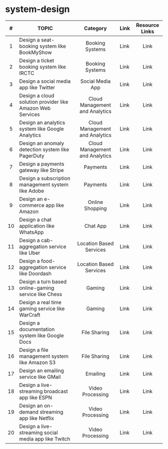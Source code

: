 # system-design



| # | TOPIC | Category | Link | Resource Links |
| :-: | --- | :-: | --- | :-: |
| 1 | Design a seat-booking system like BookMyShow | Booking Systems | Link | Link |
| 2 | Design a ticket booking system like IRCTC | Booking Systems | Link | Link |
| 3 | Design a social media app like Twitter | Social Media App | Link | Link |
| 4 | Design a cloud solution provider like Amazon Web Services | Cloud Management and Analytics | Link | Link |
| 5 | Design an analytics system like Google Analytics | Cloud Management and Analytics | Link | Link |
| 6 | Design an anomaly detection system like PagerDuty | Cloud Management and Analytics | Link | Link |
| 7 | Design a payments gateway like Stripe | Payments | Link | Link |
| 8 | Design a subscription management system like Adobe | Payments | Link | Link |
| 9 | Design an e-commerce app like Amazon | Online Shopping | Link | Link |
| 10 | Design a chat application like WhatsApp | Chat App | Link | Link |
| 11 | Design a cab-aggregation service like Uber | Location Based Services | Link | Link |
| 12 | Design a food-aggregation service like Doordash | Location Based Services | Link | Link |
| 13 | Design a turn based online-gaming service like Chess | Gaming | Link | Link |
| 14 | Design a real time gaming service like WarCraft | Gaming | Link | Link |
| 15 | Design a documentation system like Google Docs | File Sharing | Link | Link |
| 16 | Design a file management system like Amazon S3 | File Sharing | Link | Link |
| 17 | Design an emailing service like GMail | Emailing | Link | Link |
| 18 | Design a live-streaming broadcast app like ESPN | Video Processing | Link | Link |
| 19 | Design an on-demand streaming app like Netflix | Video Processing | Link | Link |
| 20 | Design a live-streaming social media app like Twitch | Video Processing | Link | Link |


